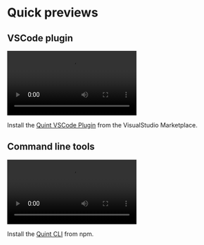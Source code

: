 # Quick previews

## VSCode plugin

<video src="https://user-images.githubusercontent.com/436810/224435052-c4871a4b-491a-4298-8cb4-9ea96a95611b.mp4"></video>

Install the [Quint VSCode
Plugin](https://marketplace.visualstudio.com/items?itemName=informal.quint-vscode)
from the VisualStudio Marketplace.

## Command line tools

<video src="https://user-images.githubusercontent.com/436810/224435243-f126e86b-ee74-4475-b0fe-a4c6472e4694.mp4"></video>

Install the [Quint
CLI](https://github.com/informalsystems/quint/blob/main/quint/README.md) from
npm.
